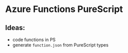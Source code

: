 # Azure Functions PureScript

## Ideas: 

- code functions in PS
- generate `function.json` from PureScript types
